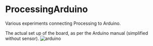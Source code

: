 # ProcessingArduino
 Various experiments connecting Processing to Arduino.

 The actual set up of the board, as per the Arduino manual (simplified without sensor).
![arduino](https://github.com/kv244/ProcessingArduino/assets/4288918/c25a9d5e-2b75-424e-ba4b-76ad2ee7bc1b)
